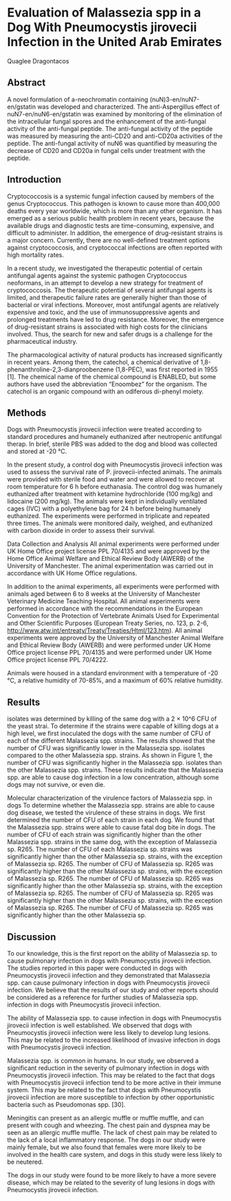 # Evaluation of Malassezia spp in a Dog With Pneumocystis jirovecii Infection in the United Arab Emirates
Quaglee Dragontacos


## Abstract
A novel formulation of a-neochromatin containing (nuN)3-en/nuN7-en/gstatin was developed and characterized. The anti-Aspergillus effect of nuN7-en/nuN6-en/gstatin was examined by monitoring of the elimination of the intracellular fungal spores and the enhancement of the anti-fungal activity of the anti-fungal peptide. The anti-fungal activity of the peptide was measured by measuring the anti-CD20 and anti-CD20a activities of the peptide. The anti-fungal activity of nuN6 was quantified by measuring the decrease of CD20 and CD20a in fungal cells under treatment with the peptide.


## Introduction
Cryptococcosis is a systemic fungal infection caused by members of the genus Cryptococcus. This pathogen is known to cause more than 400,000 deaths every year worldwide, which is more than any other organism. It has emerged as a serious public health problem in recent years, because the available drugs and diagnostic tests are time-consuming, expensive, and difficult to administer. In addition, the emergence of drug-resistant strains is a major concern. Currently, there are no well-defined treatment options against cryptococcosis, and cryptococcal infections are often reported with high mortality rates.

In a recent study, we investigated the therapeutic potential of certain antifungal agents against the systemic pathogen Cryptococcus neoformans, in an attempt to develop a new strategy for treatment of cryptococcosis. The therapeutic potential of several antifungal agents is limited, and therapeutic failure rates are generally higher than those of bacterial or viral infections. Moreover, most antifungal agents are relatively expensive and toxic, and the use of immunosuppressive agents and prolonged treatments have led to drug resistance. Moreover, the emergence of drug-resistant strains is associated with high costs for the clinicians involved. Thus, the search for new and safer drugs is a challenge for the pharmaceutical industry.

The pharmacological activity of natural products has increased significantly in recent years. Among them, the catechol, a chemical derivative of 1,8-phenanthroline-2,3-dianproobenzene (1,8-PEC), was first reported in 1955 [1]. The chemical name of the chemical compound is ENABLED, but some authors have used the abbreviation “Enoombez” for the organism. The catechol is an organic compound with an odiferous di-phenyl moiety.


## Methods
Dogs with Pneumocystis jirovecii infection were treated according to standard procedures and humanely euthanized after neutropenic antifungal therap. In brief, sterile PBS was added to the dog and blood was collected and stored at -20 °C.

In the present study, a control dog with Pneumocystis jirovecii infection was used to assess the survival rate of P. jirovecii-infected animals. The animals were provided with sterile food and water and were allowed to recover at room temperature for 6 h before euthanasia. The control dog was humanely euthanized after treatment with ketamine hydrochloride (100 mg/kg) and lidocaine (200 mg/kg). The animals were kept in individually ventilated cages (IVC) with a polyethylene bag for 24 h before being humanely euthanized. The experiments were performed in triplicate and repeated three times. The animals were monitored daily, weighed, and euthanized with carbon dioxide in order to assess their survival.

Data Collection and Analysis
All animal experiments were performed under UK Home Office project license PPL 70/4135 and were approved by the Home Office Animal Welfare and Ethical Review Body (AWERB) of the University of Manchester. The animal experimentation was carried out in accordance with UK Home Office regulations.

In addition to the animal experiments, all experiments were performed with animals aged between 6 to 8 weeks at the University of Manchester Veterinary Medicine Teaching Hospital. All animal experiments were performed in accordance with the recommendations in the European Convention for the Protection of Vertebrate Animals Used for Experimental and Other Scientific Purposes (European Treaty Series, no. 123, p. 2-6, http://www.atw.int/entreaty/Treaty/Treaties/Html/123.htm). All animal experiments were approved by the University of Manchester Animal Welfare and Ethical Review Body (AWERB) and were performed under UK Home Office project license PPL 70/4135 and were performed under UK Home Office project license PPL 70/4222.

Animals were housed in a standard environment with a temperature of -20 °C, a relative humidity of 70-85%, and a maximum of 60% relative humidity.


## Results
isolates was determined by killing of the same dog with a 2 × 10^6 CFU of the yeast strai. To determine if the strains were capable of killing dogs at a high level, we first inoculated the dogs with the same number of CFU of each of the different Malassezia spp. strains. The results showed that the number of CFU was significantly lower in the Malassezia spp. isolates compared to the other Malassezia spp. strains. As shown in Figure 1, the number of CFU was significantly higher in the Malassezia spp. isolates than the other Malassezia spp. strains. These results indicate that the Malassezia spp. are able to cause dog infection in a low concentration, although some dogs may not survive, or even die.

Molecular characterization of the virulence factors of Malassezia spp. in dogs
To determine whether the Malassezia spp. strains are able to cause dog disease, we tested the virulence of these strains in dogs. We first determined the number of CFU of each strain in each dog. We found that the Malassezia spp. strains were able to cause fatal dog bite in dogs. The number of CFU of each strain was significantly higher than the other Malassezia spp. strains in the same dog, with the exception of Malassezia sp. R265. The number of CFU of each Malassezia sp. strains was significantly higher than the other Malassezia sp. strains, with the exception of Malassezia sp. R265. The number of CFU of Malassezia sp. R265 was significantly higher than the other Malassezia sp. strains, with the exception of Malassezia sp. R265. The number of CFU of Malassezia sp. R265 was significantly higher than the other Malassezia sp. strains, with the exception of Malassezia sp. R265. The number of CFU of Malassezia sp. R265 was significantly higher than the other Malassezia sp. strains, with the exception of Malassezia sp. R265. The number of CFU of Malassezia sp. R265 was significantly higher than the other Malassezia sp.


## Discussion

To our knowledge, this is the first report on the ability of Malassezia sp. to cause pulmonary infection in dogs with Pneumocystis jirovecii infection. The studies reported in this paper were conducted in dogs with Pneumocystis jirovecii infection and they demonstrated that Malassezia spp. can cause pulmonary infection in dogs with Pneumocystis jirovecii infection. We believe that the results of our study and other reports should be considered as a reference for further studies of Malassezia spp. infection in dogs with Pneumocystis jirovecii infection.

The ability of Malassezia spp. to cause infection in dogs with Pneumocystis jirovecii infection is well established. We observed that dogs with Pneumocystis jirovecii infection were less likely to develop lung lesions. This may be related to the increased likelihood of invasive infection in dogs with Pneumocystis jirovecii infection.

Malassezia spp. is common in humans. In our study, we observed a significant reduction in the severity of pulmonary infection in dogs with Pneumocystis jirovecii infection. This may be related to the fact that dogs with Pneumocystis jirovecii infection tend to be more active in their immune system. This may be related to the fact that dogs with Pneumocystis jirovecii infection are more susceptible to infection by other opportunistic bacteria such as Pseudomonas spp. [30].

Meningitis can present as an allergic muffle or muffle muffle, and can present with cough and wheezing. The chest pain and dyspnea may be seen as an allergic muffle muffle. The lack of chest pain may be related to the lack of a local inflammatory response. The dogs in our study were mainly female, but we also found that females were more likely to be involved in the health care system, and dogs in this study were less likely to be neutered.

The dogs in our study were found to be more likely to have a more severe disease, which may be related to the severity of lung lesions in dogs with Pneumocystis jirovecii infection.
